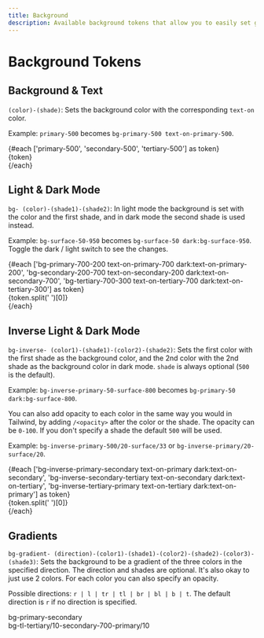 ```yaml
---
title: Background
description: Available background tokens that allow you to easily set gradient or mesh backgrounds.
---
```


# Background Tokens

## Background & Text

`(color)-(shade)`: Sets the background color with the corresponding `text-on` color. 

Example: `primary-500` becomes `bg-primary-500 text-on-primary-500`.

<div class="flex my-4">
    {#each ['primary-500', 'secondary-500', 'tertiary-500'] as token}
        <div class="h-20 flex-1 {token} flex justify-center items-center">
            {token}
        </div>
    {/each}
</div>

## Light & Dark Mode

`bg- (color)-(shade1)-(shade2)`: In light mode the background is set with the color and the first shade, and in dark mode the second shade is used instead.

Example: `bg-surface-50-950` becomes `bg-surface-50 dark:bg-surface-950`. Toggle the dark / light switch to see the changes.

<div class="flex my-4">
    {#each ['bg-primary-700-200 text-on-primary-700 dark:text-on-primary-200', 'bg-secondary-200-700 text-on-secondary-200 dark:text-on-secondary-700', 'bg-tertiary-700-300 text-on-tertiary-700 dark:text-on-tertiary-300'] as token}
        <div class="h-20 flex-1 {token} flex justify-center items-center">
            {token.split(' ')[0]}
        </div>
    {/each}
</div>

## Inverse Light & Dark Mode

`bg-inverse- (color1)-(shade1)-(color2)-(shade2)`: Sets the first color with the first shade as the background color, and the 2nd color with the 2nd shade as the background color in dark mode. `shade` is always optional (`500` is the default).

Example: `bg-inverse-primary-50-surface-800` becomes `bg-primary-50 dark:bg-surface-800`.

You can also add opacity to each color in the same way you would in Tailwind, by adding `/<opacity>` after the color or the shade. The opacity can be `0-100`. If you don't specify a shade the default `500` will be used.

Example: `bg-inverse-primary-500/20-surface/33` or `bg-inverse-primary/20-surface/20`.

<div class="flex my-4">
    {#each ['bg-inverse-primary-secondary text-on-primary dark:text-on-secondary', 'bg-inverse-secondary-tertiary text-on-secondary dark:text-on-tertiary', 'bg-inverse-tertiary-primary text-on-tertiary dark:text-on-primary'] as token}
        <div class="h-20 flex-1 {token} flex justify-center items-center">
            {token.split(' ')[0]}
        </div>
    {/each}
</div>

## Gradients

`bg-gradient- (direction)-(color1)-(shade1)-(color2)-(shade2)-(color3)-(shade3)`: Sets the background to be a gradient of the three colors in the specified direction. The direction and shades are optional. It's also okay to just use 2 colors. For each color you can also specify an opacity. 

Possible directions: `r | l | tr | tl | br | bl | b | t`. The default direction is `r` if no direction is specified.

<div class="flex justify-center items-center my-4 h-20 bg-primary-secondary text-on-primary">bg-primary-secondary</div>

<div class="flex justify-center items-center my-4 h-20 bg-tl-tertiary/10-secondary-700-primary/10 text-on-primary">bg-tl-tertiary/10-secondary-700-primary/10</div>